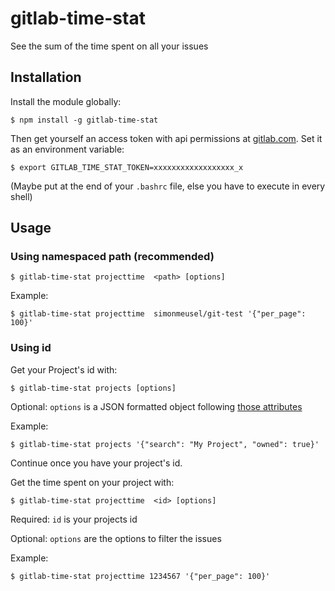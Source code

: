 # gitlab-time-stat
See the sum of the time spent on all your issues

## Installation

Install the module globally:

```
$ npm install -g gitlab-time-stat
```

Then get yourself an access token with api permissions at [gitlab.com](https://gitlab.com/profile/personal_access_tokens).
Set it as an environment variable:

```
$ export GITLAB_TIME_STAT_TOKEN=xxxxxxxxxxxxxxxxxx_x
```

(Maybe put at the end of your `.bashrc` file, else you have to execute in every shell)

## Usage

### Using namespaced path (recommended)

```
$ gitlab-time-stat projecttime  <path> [options]
```

Example:

```
$ gitlab-time-stat projecttime  simonmeusel/git-test '{"per_page": 100}'
```

### Using id

Get your Project's id with:

```
$ gitlab-time-stat projects [options]
```

Optional: `options` is a JSON formatted object following [those attributes](https://docs.gitlab.com/ce/api/projects.html#list-projects)

Example:

```
$ gitlab-time-stat projects '{"search": "My Project", "owned": true}'
```

Continue once you have your project's id.

Get the time spent on your project with:

```
$ gitlab-time-stat projecttime  <id> [options]
```

Required: `id` is your projects id

Optional: `options` are the options to filter the issues

Example:

```
$ gitlab-time-stat projecttime 1234567 '{"per_page": 100}'
```
